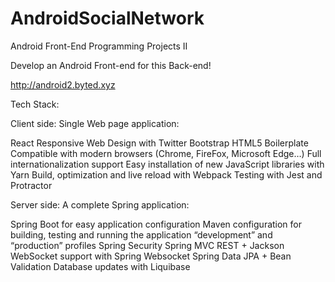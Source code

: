# AndroidSocialNetwork
Android Front-End Programming Projects II 

Develop an Android Front-end for this Back-end!

http://android2.byted.xyz

Tech Stack:

Client side:
Single Web page application:

React
Responsive Web Design with Twitter Bootstrap
HTML5 Boilerplate
Compatible with modern browsers (Chrome, FireFox, Microsoft Edge…)
Full internationalization support
Easy installation of new JavaScript libraries with Yarn
Build, optimization and live reload with Webpack
Testing with Jest and Protractor

Server side:
A complete Spring application:

Spring Boot for easy application configuration
Maven configuration for building, testing and running the application
“development” and “production” profiles 
Spring Security
Spring MVC REST + Jackson
WebSocket support with Spring Websocket
Spring Data JPA + Bean Validation
Database updates with Liquibase




